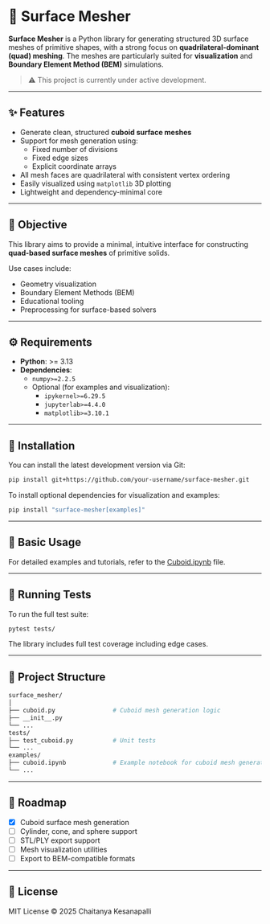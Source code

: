 # 🧱 Surface Mesher

**Surface Mesher** is a Python library for generating structured 3D surface meshes of primitive shapes, with a strong focus on **quadrilateral-dominant (quad) meshing**. The meshes are particularly suited for **visualization** and **Boundary Element Method (BEM)** simulations.

> ⚠️ This project is currently under active development.

---

## ✨ Features

- Generate clean, structured **cuboid surface meshes**
- Support for mesh generation using:
  - Fixed number of divisions
  - Fixed edge sizes
  - Explicit coordinate arrays
- All mesh faces are quadrilateral with consistent vertex ordering
- Easily visualized using `matplotlib` 3D plotting
- Lightweight and dependency-minimal core

---

## 🎯 Objective

This library aims to provide a minimal, intuitive interface for constructing **quad-based surface meshes** of primitive solids.

Use cases include:

- Geometry visualization
- Boundary Element Methods (BEM)
- Educational tooling
- Preprocessing for surface-based solvers

---

## ⚙️ Requirements

- **Python**: >= 3.13
- **Dependencies**:
  - `numpy>=2.2.5`
  - Optional (for examples and visualization):
    - `ipykernel>=6.29.5`
    - `jupyterlab>=4.4.0`
    - `matplotlib>=3.10.1`

---

## 🚀 Installation

You can install the latest development version via Git:

```bash
pip install git+https://github.com/your-username/surface-mesher.git
```

To install optional dependencies for visualization and examples:

```bash
pip install "surface-mesher[examples]"
```

---

## 🧱 Basic Usage

For detailed examples and tutorials, refer to the [Cuboid.ipynb](examples/cuboid.ipynb) file.

---

## 🧪 Running Tests

To run the full test suite:

```bash
pytest tests/
```

The library includes full test coverage including edge cases.

---

## 📁 Project Structure

```bash
surface_mesher/
│
├── cuboid.py                # Cuboid mesh generation logic
├── __init__.py
└── ...
tests/
├── test_cuboid.py           # Unit tests
└── ...
examples/
├── cuboid.ipynb             # Example notebook for cuboid mesh generation
└── ...
```

---

## 📌 Roadmap

- [x] Cuboid surface mesh generation
- [ ] Cylinder, cone, and sphere support
- [ ] STL/PLY export support
- [ ] Mesh visualization utilities
- [ ] Export to BEM-compatible formats

---

## 📄 License

MIT License © 2025 Chaitanya Kesanapalli